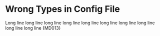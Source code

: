 # Wrong Types in Config File

Long line long line long line long line long line long line long line long line long line long line {MD013}
